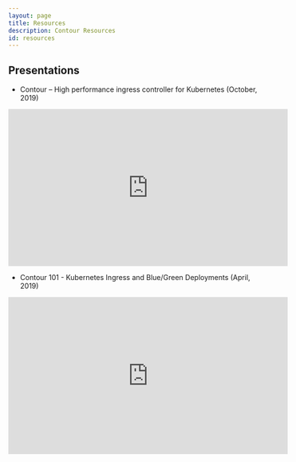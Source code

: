 ```yaml
---
layout: page
title: Resources
description: Contour Resources
id: resources
---
```


## Presentations

* Contour – High performance ingress controller for Kubernetes (October, 2019)

<iframe width="560" height="315" src="https://www.youtube.com/embed/764YUk-wSa0" frameborder="0" allow="accelerometer; autoplay; encrypted-media; gyroscope; picture-in-picture" allowfullscreen></iframe>

* Contour 101 - Kubernetes Ingress and Blue/Green Deployments (April, 2019)

<iframe width="560" height="315" src="https://www.youtube.com/embed/xUJbTnN3Dmw" frameborder="0" allow="accelerometer; autoplay; encrypted-media; gyroscope; picture-in-picture" allowfullscreen></iframe>
